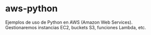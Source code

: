 # aws-python
Ejemplos de uso de Python en AWS (Amazon Web Services). Gestionaremos instancias EC2, buckets S3, funciones Lambda, etc.
